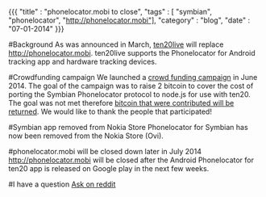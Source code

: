 {{{
    "title"    : "phonelocator.mobi to close",
    "tags"     : [ "symbian", "phonelocator", "http://phonelocator.mobi"],
    "category" : "blog",
    "date"     : "07-01-2014"
}}}

#Background
As was announced in March, [ten20live](https://ten20live.com) will replace http://phonelocator.mobi. ten20live supports the Phonelocator for Android tracking app and hardware tracking devices.

#Crowdfunding campaign
We launched a [crowd funding campaign](/docs/save-phonelocator-for-symbian-os-crowdfunding-campaign) in June 2014.
The goal of the campaign was to raise 2 bitcoin to cover the cost of porting the Symbian Phonelocator protocol to node.js for use with ten20.
The goal was not met therefore [bitcoin that were contributed will be returned](https://blockchain.info/address/1NkfQE8cigQzsmrCsiExH1aH2S88mWzSXc).
We would like to thank the people that participated!

#Symbian app removed from Nokia Store
Phonelocator for Symbian has now been removed from the Nokia Store (Ovi).

#phonelocator.mobi will be closed down later in July 2014
http://phonelocator.mobi will be closed after the Android Phonelocator for ten20 app is released on Google play in the next few weeks.

#I have a question
[Ask on reddit](http://www.reddit.com/r/ten20/)

